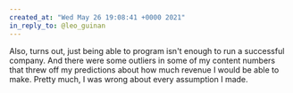 ```yaml
---
created_at: "Wed May 26 19:08:41 +0000 2021"
in_reply_to: @leo_guinan
---
```


Also, turns out, just being able to program isn't enough to run a successful company. And there were some outliers in some of my content numbers that threw off my predictions about how much revenue I would be able to make. Pretty much, I was wrong about every assumption I made.